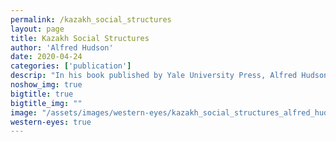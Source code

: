```yaml
---
permalink: /kazakh_social_structures
layout: page
title: Kazakh Social Structures
author: 'Alfred Hudson'
date: 2020-04-24
categories: ['publication']
descrip: "In his book published by Yale University Press, Alfred Hudson explains the nature of certain features of Kazakh social structure based on information gathered during field work among the Kazakhs in 1938."
noshow_img: true
bigtitle: true
bigtitle_img: ""
image: "/assets/images/western-eyes/kazakh_social_structures_alfred_hudson.png"
western-eyes: true
---
```

  
<div class="container">
  <object data="https://drive.google.com/file/d/1acmppEu5j2fZbjGb3MUSbqVZ84fGjosc/preview" type="application/pdf" class="western-eyes-pdf" >
    <embed src="https://drive.google.com/file/d/1acmppEu5j2fZbjGb3MUSbqVZ84fGjosc/preview"
    type="application/pdf" class="western-eyes-pdf embed-responsive embed-responsive-1by1" />
  </object>
</div>
